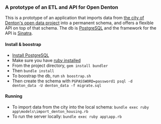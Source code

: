 ### A prototype of an ETL and API for Open Denton

This is a prototype of an application that imports data from [the city of Denton's open data project](http://data.cityofdenton.com/)
into a permanent schema, and offers a flexible API on top of that schema. The db is [PostgreSQL](https://www.postgresql.org/)
and the framework for the API is [Sinatra](http://www.sinatrarb.com/).

#### Install & boostrap

- [Install PostgreSQL](http://www.postgresqltutorial.com/install-postgresql/)
- Make sure you have [ruby installed](https://www.ruby-lang.org/en/documentation/installation/)
- From the project directory, `gem install bundler`
- Then `bundle install`
- To boostrap the db, run `sh boostrap.sh`
- Then create the schema with `PGPASSWORD=password1 psql -d denton_data -U denton_data -f migrate.sql`

#### Running

- To import data from the city into the local schema: `bundle exec ruby app\models\import_denton_housing.rb`
- To run the server locally: `bundle exec ruby app\app.rb`
